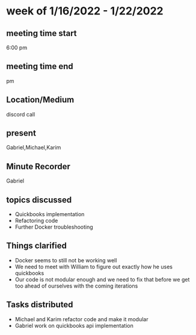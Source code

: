 # week of 1/16/2022 - 1/22/2022
## meeting time start
6:00 pm
## meeting time end
 pm
## Location/Medium
discord call
## present
Gabriel,Michael,Karim
## Minute Recorder
Gabriel
## topics discussed
 * Quickbooks implementation
 * Refactoring code
 * Further Docker troubleshooting
## Things clarified
 * Docker seems to still not be working well
 * We need to meet with William to figure out exactly how he uses quickbooks
 * Our code is not modular enough and we need to fix that before we get too ahead of ourselves with the coming iterations
 ## Tasks distributed
 * Michael and Karim refactor code and make it modular
 * Gabriel work on quickbooks api implementation
